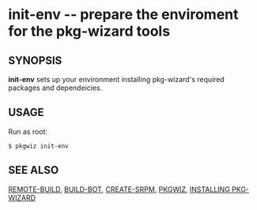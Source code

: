 init-env -- prepare the enviroment for the pkg-wizard tools
===========================================================

## SYNOPSIS

**init-env** sets up your environment installing pkg-wizard's required packages and dependeicies.

## USAGE

Run as root:

`$ pkgwiz init-env` 

## SEE ALSO
[REMOTE-BUILD](remote-build.html), [BUILD-BOT](build-bot.html), [CREATE-SRPM](create-srpm.html), [PKGWIZ](pkgwiz.html), [INSTALLING PKG-WIZARD](install.html)
